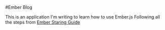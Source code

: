 #Ember Blog

This is an application I'm writing to learn how to use Ember.js
Following all the steps from
[Ember Staring Guide](https://github.com/tildeio/bloggr-client)
